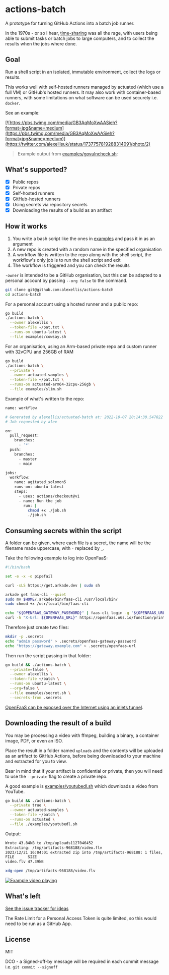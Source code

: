 # actions-batch

A prototype for turning GitHub Actions into a batch job runner.

In the 1970s - or so I hear, [time-sharing](https://en.wikipedia.org/wiki/Time-sharing) was all the rage, with users being able to submit tasks or batch jobs to large computers, and to collect the results when the jobs where done.

## Goal

Run a shell script in an isolated, immutable environment, collect the logs or results.

This works well with self-hosted runners managed by actuated (which use a full VM) or GitHub's hosted runners. It may also work with container-based runners, with some limitations on what software can be used securely i.e. `docker`.

See an example:

[![https://pbs.twimg.com/media/GB3AqMoXwAASieh?format=jpg&name=medium](https://pbs.twimg.com/media/GB3AqMoXwAASieh?format=jpg&name=medium)](https://twitter.com/alexellisuk/status/1737757819288314091/photo/2)

> Example output from [examples/govulncheck.sh](examples/govulncheck.sh):

## What's supported?

* [x] Public repos
* [x] Private repos
* [x] Self-hosted runners
* [x] GitHub-hosted runners
* [x] Using secrets via repository secrets
* [x] Downloading the results of a build as an artifact

## How it works

1. You write a bash script like the ones in [examples](examples) and pass it in as an argument
1. A new repo is created with a random name in the specified organisation
2. A workflow file is written to the repo along with the shell script, the workflow's only job is to run the shell script and exit
3. The workflow is triggered and you can check the results

`-owner` is intended to be a GitHub organisation, but this can be adapted to a personal account by passing `--org false` to the command.

```bash
git clone git@github.com:alexellis/actions-batch
cd actions-batch
```

For a personal account using a hosted runner and a public repo:

```bash
go build
./actions-batch \
  --owner alexellis \
  --token-file ~/pat.txt \
  --runs-on ubuntu-latest \
  --file examples/cowsay.sh
```

For an organisation, using an Arm-based private repo and custom runner with 32vCPU and 256GB of RAM

```bash
go build
./actions-batch \
  --private \
  --owner actuated-samples \
  --token-file ~/pat.txt \
  --runs-on actuated-arm64-32cpu-256gb \
  --file examples/slim.sh
```

Example of what's written to the repo:

```bash
name: workflow

# Generated by alexellis/actuated-batch at: 2022-10-07 20:14:30.547822 +0100 BST m=+0.002729293
# Job requested by alex

on:
  pull_request:
    branches:
      - '*'
  push:
    branches:
      - master
      - main

jobs:
  workflow:
    name: agitated_solomon5
    runs-on: ubuntu-latest
    steps:
      - uses: actions/checkout@v1
      - name: Run the job
        run: |
          chmod +x ./job.sh
          ./job.sh
```

## Consuming secrets within the script

A folder can be given, where each file is a secret, the name will be the filename made uppercase, with `-` replaced by `_`.

Take the following example to log into OpenFaaS:

```bash
#!/bin/bash

set -e -x -o pipefail

curl -sLS https://get.arkade.dev | sudo sh

arkade get faas-cli --quiet
sudo mv $HOME/.arkade/bin/faas-cli /usr/local/bin/
sudo chmod +x /usr/local/bin/faas-cli 

echo "${OPENFAAS_GATEWAY_PASSWORD}" | faas-cli login -g "${OPENFAAS_URL}"/function/printer -u admin --password-stdin
curl -h "X-Url: ${OPENFAAS_URL}" https://openfaas.o6s.io/function/printer 
```

Therefore just create two files:

```bash
mkdir -p .secrets
echo "admin password" > .secrets/openfaas-gateway-password
echo "https://gateway.example.com" > .secrets/openfaas-url
```

Then run the script passing in that folder:

```bash
go build && ./actions-batch \
  --private=false \
  --owner alexellis \
  --token-file ~/batch \
  --runs-on ubuntu-latest \
  --org=false \
  --file examples/secret.sh \
  --secrets-from .secrets
```

[OpenFaaS can be exposed over the Internet using an inlets tunnel](https://inlets.dev/blog/2020/10/15/openfaas-public-endpoints.html).

## Downloading the result of a build

You may be processing a video with ffmpeg, building a binary, a container image, PDF, or even an ISO.

Place the result in a folder named `uploads` and the contents will be uploaded as an artifact to GitHub Actions, before being downloaded to your machine and extracted for you to view.

Bear in mind that if your artifact is confidential or private, then you will need to use the `--private` flag to create a private repo.

A good example is [examples/youtubedl.sh](examples/youtubedl.sh) which downloads a video from YouTube.

```bash
go build && ./actions-batch \
  --private true \
  --owner actuated-samples \
  --token-file ~/batch \
  --runs-on actuated \
  --file ./examples/youtubedl.sh
```

Output:

```bash
Wrote 43.84kB to /tmp/uploads1127046452
Extracting: /tmp/artifacts-968188/video.flv
2023/12/21 16:04:01 extracted zip into /tmp/artifacts-968188: 1 files, 0 dirs (672.583µs)
FILE      SIZE
video.flv 47.39kB

xdg-open /tmp/artifacts-968188/video.flv
```

[![Example video playing](https://pbs.twimg.com/media/GB4eGfzXcAAQOlE?format=jpg&name=medium)](https://twitter.com/alexellisuk/status/1737859786413322477/)

## What's left

[See the issue tracker for ideas](https://github.com/alexellis/actions-batch/issues)

The Rate Limit for a Personal Access Token is quite limited, so this would need to be run as a GitHub App.

## License

MIT

DCO - a Signed-off-by message will be required in each commit message i.e. `git commit --signoff`
